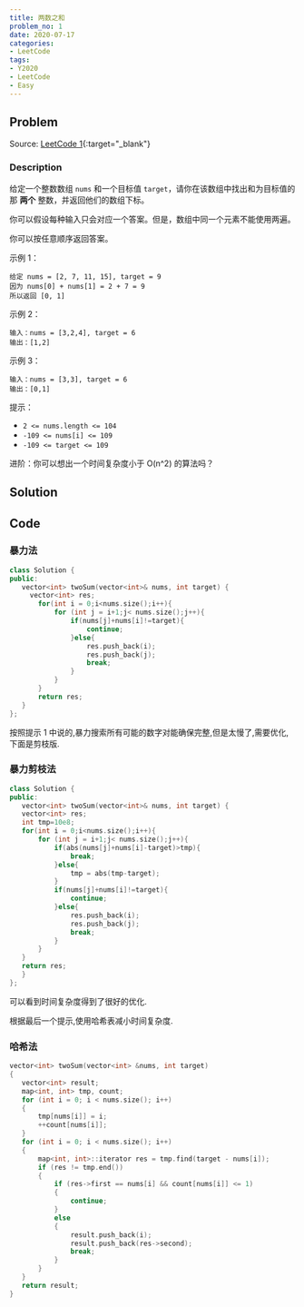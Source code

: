 ```yaml
---
title: 两数之和
problem_no: 1
date: 2020-07-17
categories:
- LeetCode
tags:
- Y2020
- LeetCode
- Easy
---
```


<!-- more -->

## Problem

Source: [LeetCode 1](https://leetcode-cn.com/problems/two-sum/){:target="_blank"}

### Description

给定一个整数数组 `nums` 和一个目标值 `target`，请你在该数组中找出和为目标值的那 **两个** 整数，并返回他们的数组下标。

你可以假设每种输入只会对应一个答案。但是，数组中同一个元素不能使用两遍。

你可以按任意顺序返回答案。


示例 1：

```text
给定 nums = [2, 7, 11, 15], target = 9
因为 nums[0] + nums[1] = 2 + 7 = 9
所以返回 [0, 1]
```

示例 2：

```text
输入：nums = [3,2,4], target = 6
输出：[1,2]
```

示例 3：

```text
输入：nums = [3,3], target = 6
输出：[0,1]
```

提示：

- `2 <= nums.length <= 104`
- `-109 <= nums[i] <= 109`
- `-109 <= target <= 109`

进阶：你可以想出一个时间复杂度小于 O(n^2) 的算法吗？

## Solution

## Code

### 暴力法

 ```cpp
class Solution {
public:
    vector<int> twoSum(vector<int>& nums, int target) {
      vector<int> res;
        for(int i = 0;i<nums.size();i++){
            for (int j = i+1;j< nums.size();j++){
                if(nums[j]+nums[i]!=target){
                    continue;
                }else{
                    res.push_back(i);
                    res.push_back(j);
                    break;
                }
            }
        }
        return res;
    }
};
```

按照提示 1 中说的,暴力搜索所有可能的数字对能确保完整,但是太慢了,需要优化,下面是剪枝版.

### 暴力剪枝法

 ```cpp
class Solution {
public:
    vector<int> twoSum(vector<int>& nums, int target) {
    vector<int> res;
    int tmp=10e8;
    for(int i = 0;i<nums.size();i++){
        for (int j = i+1;j< nums.size();j++){
            if(abs(nums[j]+nums[i]-target)>tmp){
                break;
            }else{
                tmp = abs(tmp-target);
            }
            if(nums[j]+nums[i]!=target){
                continue;
            }else{
                res.push_back(i);
                res.push_back(j);
                break;
            }
        }
    }
    return res;
    }
};
```

可以看到时间复杂度得到了很好的优化.

根据最后一个提示,使用哈希表减小时间复杂度.

### 哈希法

 ```cpp
vector<int> twoSum(vector<int> &nums, int target)
{
    vector<int> result;
    map<int, int> tmp, count;
    for (int i = 0; i < nums.size(); i++)
    {
        tmp[nums[i]] = i;
        ++count[nums[i]];
    }
    for (int i = 0; i < nums.size(); i++)
    {
        map<int, int>::iterator res = tmp.find(target - nums[i]);
        if (res != tmp.end())
        {
            if (res->first == nums[i] && count[nums[i]] <= 1)
            {
                continue;
            }
            else
            {
                result.push_back(i);
                result.push_back(res->second);
                break;
            }
        }
    }
    return result;
}
```
